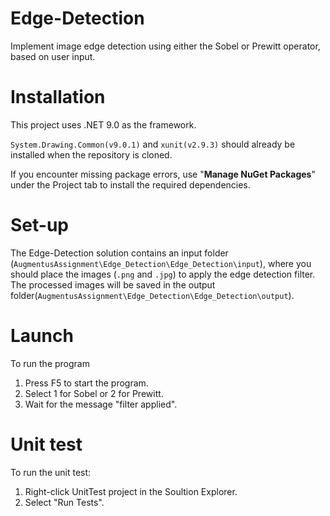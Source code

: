 # Edge-Detection
Implement image edge detection using either the Sobel or Prewitt operator, based on user input.

# Installation
This project uses .NET 9.0 as the framework.

`System.Drawing.Common(v9.0.1)` and  `xunit(v2.9.3)` should already be installed when the repository is cloned.

If you encounter missing package errors, use "**Manage NuGet Packages**" under the Project tab to install the required dependencies.

# Set-up
The Edge-Detection solution contains an input folder (`AugmentusAssignment\Edge_Detection\Edge_Detection\input`), where you should place the images (`.png` and `.jpg`) to apply the edge detection filter. The processed images will be saved in the output folder(`AugmentusAssignment\Edge_Detection\Edge_Detection\output`).

# Launch
To run the program
1. Press F5 to start the program.
2. Select 1 for Sobel or 2 for Prewitt.
3. Wait for the message "filter applied".

# Unit test
To run the unit test:
1. Right-click UnitTest project in the Soultion Explorer.
2. Select "Run Tests".
